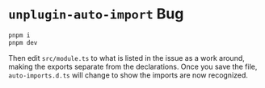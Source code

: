 # `unplugin-auto-import` Bug

```sh
pnpm i
pnpm dev
```

Then edit `src/module.ts` to what is listed in the issue as a work around, making the exports separate from the declarations. Once you save the file, `auto-imports.d.ts` will change to show the imports are now recognized.
